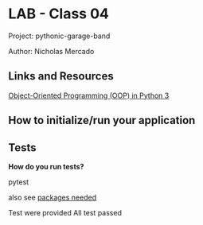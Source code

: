 # LAB - Class 04

Project: pythonic-garage-band

Author: Nicholas Mercado

## Links and Resources

[Object-Oriented Programming (OOP) in Python 3](https://realpython.com/python3-object-oriented-programming)

## How to initialize/run your application

## Tests

**How do you run tests?**

pytest

also see [packages needed](requirements.txt)

Test were provided
All test passed
